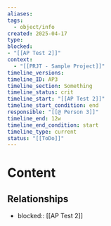 ```yaml
---
aliases: 
tags:
  - object/info
created: 2025-04-17
type: 
blocked: 
- "[[AP Test 2]]"
context:
  - "[[PRJT - Sample Project]]"
timeline_versions:
timeline_ID: AP3
timeline_section: Something
timeline_status: crit
timeline_start: "[[AP Test 2]]"
timeline_start_condition: end
responsible: "[[@ Person 3]]"
timeline_end: 12w
timeline_end_condition: start
timeline_type: current
status: "[[ToDo]]"
---
```

# Content

## Relationships
- blocked:: [[AP Test 2]]